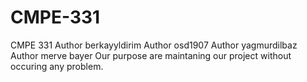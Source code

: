 # CMPE-331
CMPE 331
Author berkayyldirim
Author osd1907
Author yagmurdilbaz
Author merve bayer
Our purpose are maintaning our project without occuring any problem.
